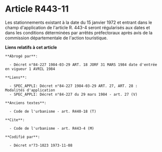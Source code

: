 # Article R443-11

Les stationnements existant à la date du 15 janvier 1972 et entrant dans le champ d'application de l'article R. 443-4 seront
régularisés aux dates et dans les conditions déterminées par arrêtés préfectoraux après avis de la commission départementale
de l'action touristique.

**Liens relatifs à cet article**

	**Abrogé par**:

	  - Décret n°84-227 1984-03-29 ART. 18 JORF 31 MARS 1984 date d'entrée en vigueur 1 AVRIL 1984

	**Liens**:

	  - SPEC_APPLI: Décret n°84-227 1984-03-29 ART. 27, ART. 28 : Modalités d'application
	  - SPEC_APPLI: Décret n°84-227 du 29 mars 1984 - art. 27 (V)

	**Anciens textes**:

	  - Code de l'urbanisme - art. R440-18 (T)

	**Cite**:

	  - Code de l'urbanisme - art. R443-4 (M)

	**Codifié par**:

	  - Décret n°73-1023 1973-11-08
